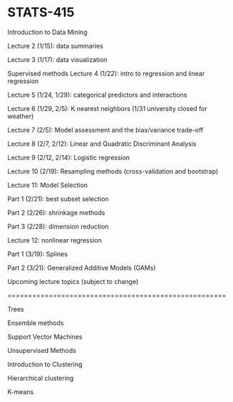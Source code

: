 # STATS-415
Introduction to Data Mining


Lecture 2 (1/15):  data summaries

Lecture 3 (1/17):  data visualization


Supervised methods
Lecture 4 (1/22):  intro to regression and linear regression

Lecture 5 (1/24, 1/29):  categorical predictors and interactions

Lecture 6 (1/29, 2/5):  K nearest neighbors  (1/31 university closed for weather)

Lecture 7 (2/5):   Model assessment and the bias/variance trade-off

Lecture 8 (2/7, 2/12):  Linear and Quadratic Discriminant Analysis

Lecture 9 (2/12, 2/14):  Logistic regression

Lecture 10 (2/19): Resampling methods (cross-validation and bootstrap)

Lecture 11:   Model Selection

Part 1 (2/21):  best subset selection

Part 2 (2/26):  shrinkage methods

Part 3 (2/28):  dimension reduction

Lecture 12:  nonlinear regression

Part 1 (3/19):  Splines

Part 2 (3/21):   Generalized Additive Models (GAMs)

Upcoming lecture topics (subject to change)

=====================================================

Trees

Ensemble methods

Support Vector Machines

Unsupervised Methods

Introduction to Clustering

Hierarchical clustering

K-means
